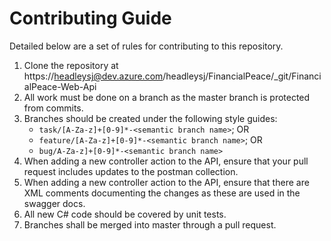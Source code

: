 # Contributing Guide
Detailed below are a set of rules for contributing to this repository.

1. Clone the repository at https://headleysj@dev.azure.com/headleysj/FinancialPeace/_git/FinancialPeace-Web-Api
2. All work must be done on a branch as the master branch is protected from commits.
3. Branches should be created under the following style guides:
    * `task/[A-Za-z]+[0-9]*-<semantic branch name>`; OR
    * `feature/[A-Za-z]+[0-9]*-<semantic branch name>`; OR
    * `bug/A-Za-z]+[0-9]*-<semantic branch name>`
4. When adding a new controller action to the API, ensure that your pull request includes updates to the postman collection.
5. When adding a new controller action to the API, ensure that there are XML comments documenting the changes as these are used in the swagger docs.
6. All new C# code should be covered by unit tests.
7. Branches shall be merged into master through a pull request.